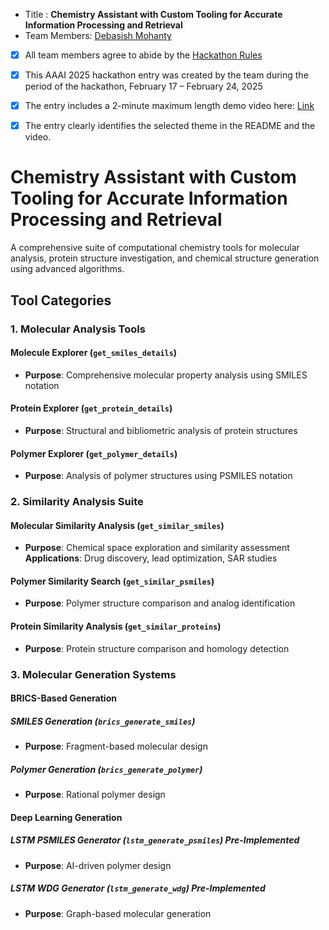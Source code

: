 - Title : **Chemistry Assistant with Custom Tooling for Accurate Information Processing and Retrieval**
- Team Members: [Debasish Mohanty](mailto:availdebasish@gmail.com)
- [x] All team members agree to abide by the [Hackathon Rules](https://aaai.org/conference/aaai/aaai-25/hackathon/)
- [x] This AAAI 2025 hackathon entry was created by the team during the period of the hackathon, February 17 – February 24, 2025
- [x] The entry includes a 2-minute maximum length demo video here: [Link](https://www.youtube.com/watch?v=5zjb3zuu4Cw)
- [x] The entry clearly identifies the selected theme in the README and the video.


# Chemistry Assistant with Custom Tooling for Accurate Information Processing and Retrieval

A comprehensive suite of computational chemistry tools for molecular analysis, protein structure investigation, and chemical structure generation using advanced algorithms.

## Tool Categories

### 1. Molecular Analysis Tools

#### Molecule Explorer (`get_smiles_details`)
- **Purpose**: Comprehensive molecular property analysis using SMILES notation

#### Protein Explorer (`get_protein_details`)
- **Purpose**: Structural and bibliometric analysis of protein structures

#### Polymer Explorer (`get_polymer_details`)
- **Purpose**: Analysis of polymer structures using PSMILES notation

### 2. Similarity Analysis Suite

#### Molecular Similarity Analysis (`get_similar_smiles`)
- **Purpose**: Chemical space exploration and similarity assessment
 **Applications**: Drug discovery, lead optimization, SAR studies

#### Polymer Similarity Search (`get_similar_psmiles`)
- **Purpose**: Polymer structure comparison and analog identification

#### Protein Similarity Analysis (`get_similar_proteins`)
- **Purpose**: Protein structure comparison and homology detection

### 3. Molecular Generation Systems

#### BRICS-Based Generation

##### SMILES Generation (`brics_generate_smiles`)
- **Purpose**: Fragment-based molecular design

##### Polymer Generation (`brics_generate_polymer`)
- **Purpose**: Rational polymer design

#### Deep Learning Generation

##### LSTM PSMILES Generator (`lstm_generate_psmiles`) Pre-Implemented
- **Purpose**: AI-driven polymer design

##### LSTM WDG Generator (`lstm_generate_wdg`) Pre-Implemented
- **Purpose**: Graph-based molecular generation
